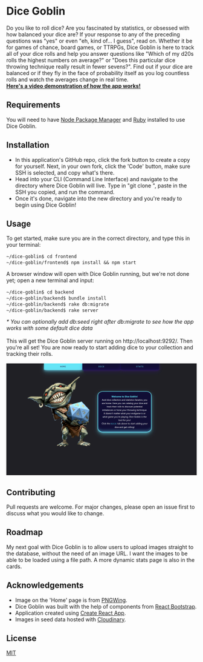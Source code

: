 # Dice Goblin

Do you like to roll dice? Are you fascinated by statistics, or obsessed with how balanced your dice are? If your response to any of the preceding questions was "yes" or even "eh, kind of... I guess", read on. Whether it be for games of chance, board games, or TTRPGs, Dice Goblin is here to track all of your dice rolls and help you answer questions like "Which of my d20s rolls the highest numbers on average?" or "Does this particular dice throwing technique really result in fewer sevens?". Find out if your dice are balanced or if they fly in the face of probability itself as you log countless rolls and watch the averages change in real time.
<br>[<b>Here's a video demonstration of how the app works!</b>](https://youtu.be/pMznK35uu4A)

## Requirements
You will need to have [Node Package Manager](https://docs.npmjs.com/downloading-and-installing-node-js-and-npm) and [Ruby](https://www.ruby-lang.org/en/documentation/installation/) installed to use Dice Goblin.<br>

## Installation
- In this application's GitHub repo, click the fork button to create a copy for yourself. Next, in your own fork, click the 'Code' button, make sure SSH is selected, and copy what's there.<br>
- Head into your CLI (Command Line Interface) and navigate to the directory where Dice Goblin will live. Type in "git clone ", paste in the SSH you copied, and run the command.<br>
- Once it's done, navigate into the new directory and you're ready to begin using Dice Goblin!

## Usage
To get started, make sure you are in the correct directory, and type this in your terminal:
```shell
~/dice-goblin$ cd frontend
~/dice-goblin/frontend$ npm install && npm start
```
A browser window will open with Dice Goblin running, but we're not done yet; open a new terminal and input:
```shell
~/dice-goblin$ cd backend
~/dice-goblin/backend$ bundle install
~/dice-goblin/backend$ rake db:migrate
~/dice-goblin/backend$ rake server
```
<i>* You can optionally add db:seed right after db:migrate to see how the app works with some default dice data</i><br><br>
This will get the Dice Goblin server running on http://localhost:9292/. Then you're all set!
You are now ready to start adding dice to your collection and tracking their rolls.<br><br>
<img src="dicegoblin.gif" alt="dice goblin" height="auto" width="800" />


## Contributing
Pull requests are welcome. For major changes, please open an issue first to discuss what you would like to change.

## Roadmap
My next goal with Dice Goblin is to allow users to upload images straight to the database, without the need of an image URL. I want the images to be able to be loaded using a file path. A more dynamic stats page is also in the cards.

## Acknowledgements
- Image on the 'Home' page is from [PNGWing](https://pngwing.com).
- Dice Goblin was built with the help of components from [React Bootstrap](https://react-bootstrap.github.io/).
- Application created using [Create React App](https://create-react-app.dev/).
- Images in seed data hosted with [Cloudinary](https://cloudinary.com/).


## License
[MIT](https://choosealicense.com/licenses/mit/)
